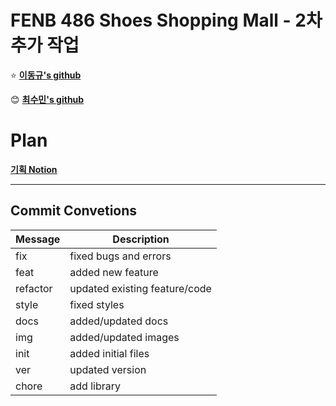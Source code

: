 # FENB 486 Shoes Shopping Mall - 2차 추가 작업

⭐ **[이동규's github](https://github.com/tenenger7125)**

😊 **[최수민's github](https://github.com/sumin9918)**

# Plan

**[기획 Notion](https://tenener.notion.site/FENB-aec4a4898b7340eaa90cada8f1f28fef)**

---

## Commit Convetions

| Message  | Description                   |
| -------- | ----------------------------- |
| fix      | fixed bugs and errors         |
| feat     | added new feature             |
| refactor | updated existing feature/code |
| style    | fixed styles                  |
| docs     | added/updated docs            |
| img      | added/updated images          |
| init     | added initial files           |
| ver      | updated version               |
| chore    | add library                   |

